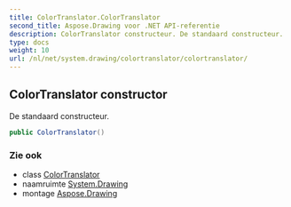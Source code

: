 ```yaml
---
title: ColorTranslator.ColorTranslator
second_title: Aspose.Drawing voor .NET API-referentie
description: ColorTranslator constructeur. De standaard constructeur.
type: docs
weight: 10
url: /nl/net/system.drawing/colortranslator/colortranslator/
---
```

## ColorTranslator constructor

De standaard constructeur.

```csharp
public ColorTranslator()
```

### Zie ook

* class [ColorTranslator](../)
* naamruimte [System.Drawing](../../colortranslator/)
* montage [Aspose.Drawing](../../../)


